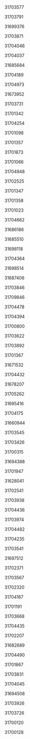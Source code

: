 31703577

31703791

31699376

31703871

31704046

31704037

31685684

31704189

31704973

31673952

31703731

31701342

31704254

31701098

31701357

31701873

31701066

31704948

31702525

31701347

31701358

31701023

31704662

31686186

31685510

31698118

31704364

31698514

31687406

31703846

31709846

31704478

31704394

31700800

31703622

31703892

31701367

31671532

31704432

31678207

31705262

31695416

31704175

31660944

31703545

31703426

31700315

31694388

31701947

31628041

31702541

31703938

31704436

31703974

31704482

31704235

31703541

31697512

31702371

31703567

31702320

31704167

31701191

31703668

31704435

31702207

31682689

31704490

31701867

31703831

31704045

31694506

31703926

31703726

31700120

31700128

